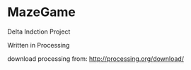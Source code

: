 MazeGame
========

Delta Indction Project

Written in Processing

download processing from: http://processing.org/download/
